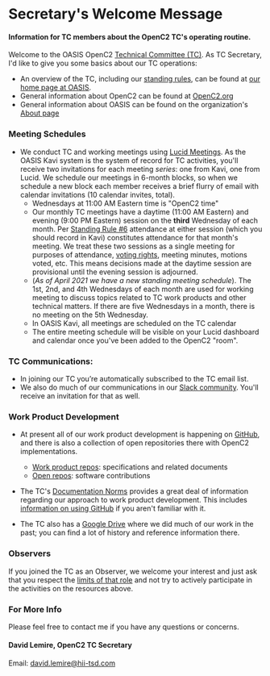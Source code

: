 # Secretary's Welcome Message
#### Information for TC members about the OpenC2 TC's operating routine.

Welcome to the OASIS OpenC2 [Technical Committee
(TC)](https://www.oasis-open.org/policies-guidelines/oasis-defined-terms-2018-05-22/#dTechnicalCommittee).
As TC Secretary, I'd like to give you some basics about our TC
operations:

* An overview of the TC, including our [standing
  rules](https://www.oasis-open.org/committees/tc_home.php?wg_abbrev=openc2#other),
  can be found at [our home page at
  OASIS](https://www.oasis-open.org/committees/tc_home.php?wg_abbrev=openc2).   
* General information about OpenC2 can be found at [OpenC2.org](https://openc2.org/)
* General information about OASIS can be found on the organization's [About page](https://www.oasis-open.org/org/)

### Meeting Schedules

* We conduct TC and working meetings using [Lucid
  Meetings](https://www.lucidmeetings.com). As the OASIS Kavi
  system is the system of record for TC activities, you'll
  receive two invitations for each meeting _series_: one from
  Kavi, one from Lucid. We schedule our meetings in 6-month
  blocks, so when we schedule a new block each member receives a
  brief flurry of email with calendar invitations (10 calendar
  invites, total).
  * Wednesdays at 11:00 AM Eastern time is "OpenC2 time"
  * Our monthly TC meetings have a daytime (11:00 AM Eastern) and
    evening (9:00 PM Eastern) session on the **third** Wednesday
    of each month. Per [Standing Rule
    #6](https://www.oasis-open.org/committees/tc_home.php?wg_abbrev=openc2#other)
    attendance at either session (which you should record in
    Kavi) constitutes attendance for that month's meeting. We
    treat these two sessions as a single meeting for purposes of
    attendance, [voting
    rights](https://www.oasis-open.org/policies-guidelines/tc-process-2017-05-26/#membership),
    meeting minutes, motions voted, etc. This means decisions
    made at the daytime session are provisional until the evening
    session is adjourned.
  * (_As of April 2021 we have a new standing meeting schedule_).
    The 1st, 2nd, and 4th Wednesdays of each month are used for
    working meeting to discuss topics related to TC work products
    and other technical matters. If there are five Wednesdays in a month, there is no meeting on the 5th Wednesday.
  * In OASIS Kavi, all meetings are scheduled on the TC calendar
  * The entire meeting schedule will be visible on your Lucid
    dashboard and calendar once you've been added to the OpenC2
    "room".
  
  
### TC Communications:
  * In joining our TC you’re automatically subscribed to the TC email list. 
  * We also do much of our communications in our [Slack community](https://openc2-community.slack.com). 
You'll receive an invitation for that as well.

### Work Product Development

* At present all of our work product development is happening on
  [GitHub](https://github.com/), and there is also a collection
  of open repositories there with OpenC2 implementations. 
  * [Work product repos](https://github.com/oasis-tcs?utf8=%E2%9C%93&q=openc2&type=&language=): specifications and related documents
  * [Open repos](https://github.com/oasis-open?utf8=%E2%9C%93&q=openc2-&type=&language=): software contributions
* The TC's [Documentation Norms](Documentation-Norms.md) provides
  a great deal of information regarding our approach to work
  product development. This includes [information on using
  GitHub](https://github.com/dlemire60/openc2-tc-ops/blob/new-battle-rhythm/Documentation-Norms.md#appendix-b-getting-comfortable-with-github)
  if you aren't familiar with it.

* The TC also has a [Google
  Drive](https://drive.google.com/drive/u/1/folders/0ByY7rMsnC7rrY1JEMlBLckNXTG8)
  where we did much of our work in the past; you can find a lot
  of history and reference information there.

### Observers

If you joined the TC as an Observer, we welcome your interest and
just ask that you respect the [limits of that
role](https://www.oasis-open.org/committees/roles) and not try to
actively participate in the activities on the resources above.

### For More Info 
Please feel free to contact me if you have any questions or concerns.

#### David Lemire, OpenC2 TC Secretary

Email:  david.lemire@hii-tsd.com
